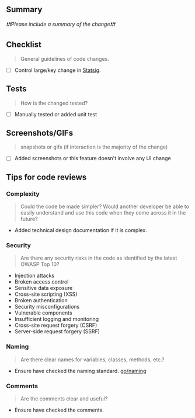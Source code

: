 ## Summary

_❗️❗️❗️Please include a summary of the change❗️❗️❗️_

## Checklist

> General guidelines of code changes.

- [ ] Control large/key change in [Statsig](https://console.statsig.com/).

## Tests

> How is the changed tested?

- [ ] Manually tested or added unit test

## Screenshots/GIFs

> snapshots or gifs (if interaction is the majority of the change)

- [ ] Added screenshots or this feature doesn't involve any UI change

## Tips for code reviews

### Complexity

> Could the code be made simpler? Would another developer be able to easily understand and use this code when they come across it in the future?

- Added technical design documentation if it is complex.

### Security

> Are there any security risks in the code as identified by the latest OWASP Top 10?

- Injection attacks
- Broken access control
- Sensitive data exposure
- Cross-site scripting (XSS)
- Broken authentication
- Security misconfigurations
- Vulnerable components
- Insufficient logging and monitoring
- Cross-site request forgery (CSRF)
- Server-side request forgery (SSRF)

### Naming

> Are there clear names for variables, classes, methods, etc.?

- Ensure have checked the naming standard. [go/naming](https://opusclip.larksuite.com/wiki/CG2LwVKS2ivHC3k1weeubLa7sgq)

### Comments

> Are the comments clear and useful?

- Ensure have checked the comments.
